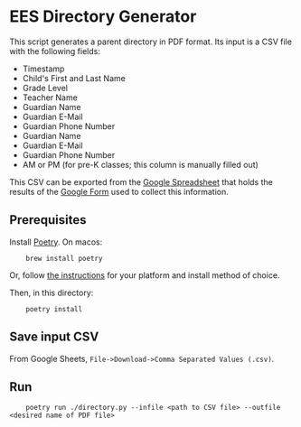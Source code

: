 # EES Directory Generator

This script generates a parent directory in PDF format. Its input is a CSV file with the following fields:

- Timestamp
- Child's First and Last Name
- Grade Level
- Teacher Name
- Guardian Name
- Guardian E-Mail
- Guardian Phone Number
- Guardian Name
- Guardian E-Mail
- Guardian Phone Number
- AM or PM (for pre-K classes; this column is manually filled out)

This CSV can be exported from the [Google Spreadsheet](https://docs.google.com/spreadsheets/d/1gEXitFLUsJx-6El9Wn-6-6Wc0Cl8CD2auO8cjyv-DQk/edit?resourcekey#gid=514288204) that holds the results of the [Google Form](https://docs.google.com/forms/d/1LEmecyWNYuETYEZksG8-MMkgXA0WLO4vRNQqUdqIv-k/edit) used to collect this information.

## Prerequisites

Install [Poetry](https://python-poetry.org). On macos:
```
    brew install poetry
```
Or, follow [the instructions](https://python-poetry.org/docs/) for your platform and install method of choice.

Then, in this directory:
```
    poetry install
```

## Save input CSV

From Google Sheets, `File->Download->Comma Separated Values (.csv)`. 

## Run

```
    poetry run ./directory.py --infile <path to CSV file> --outfile <desired name of PDF file> 
```
